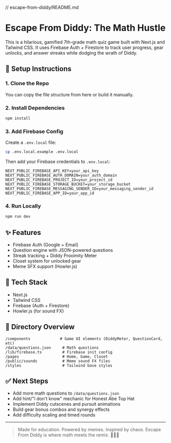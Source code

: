 // escape-from-diddy/README.md

# Escape From Diddy: The Math Hustle

This is a hilarious, gamified 7th-grade math quiz game built with Next.js and Tailwind CSS. It uses Firebase Auth + Firestore to track user progress, gear unlocks, and answer streaks while dodging the wrath of Diddy.

## 🚀 Setup Instructions

### 1. Clone the Repo
You can copy the file structure from here or build it manually. 

### 2. Install Dependencies
```bash
npm install
```

### 3. Add Firebase Config
Create a `.env.local` file:
```bash
cp .env.local.example .env.local
```
Then add your Firebase credentials to `.env.local`:
```
NEXT_PUBLIC_FIREBASE_API_KEY=your_api_key
NEXT_PUBLIC_FIREBASE_AUTH_DOMAIN=your_auth_domain
NEXT_PUBLIC_FIREBASE_PROJECT_ID=your_project_id
NEXT_PUBLIC_FIREBASE_STORAGE_BUCKET=your_storage_bucket
NEXT_PUBLIC_FIREBASE_MESSAGING_SENDER_ID=your_messaging_sender_id
NEXT_PUBLIC_FIREBASE_APP_ID=your_app_id
```

### 4. Run Locally
```bash
npm run dev
```

## ✨ Features
- Firebase Auth (Google + Email)
- Question engine with JSON-powered questions
- Streak tracking + Diddy Proximity Meter
- Closet system for unlocked gear
- Meme SFX support (Howler.js)

## 🧠 Tech Stack
- Next.js
- Tailwind CSS
- Firebase (Auth + Firestore)
- Howler.js (for sound FX)

## 📂 Directory Overview
```
/components             # Game UI elements (DiddyMeter, QuestionCard, etc)
/data/questions.json     # Math questions
/lib/firebase.ts         # Firebase init config
/pages                   # Home, Game, Closet
/public/sounds           # Meme sound FX files
/styles                  # Tailwind base styles
```

## ✅ Next Steps
- Add more math questions to `/data/questions.json`
- Add hint/"I don't know" mechanic for Honest Abe Top Hat
- Implement Diddy cutscenes and pursuit animations
- Build gear bonus combos and synergy effects
- Add difficulty scaling and timed rounds

---

> Made for education. Powered by memes. Inspired by chaos.
> Escape From Diddy is where math meets the remix. 🎩📐🔥
